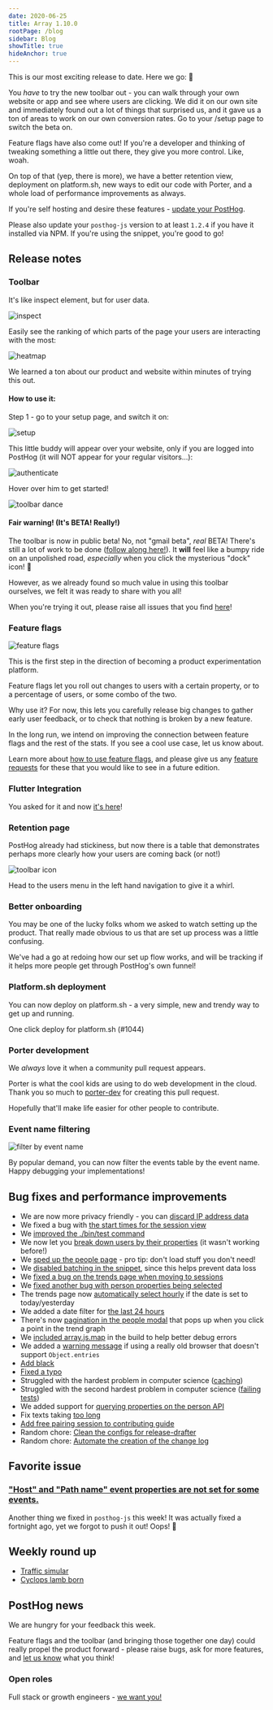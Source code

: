 ```yaml
---
date: 2020-06-25
title: Array 1.10.0
rootPage: /blog
sidebar: Blog
showTitle: true
hideAnchor: true
---
```


This is our most exciting release to date. Here we go: 🎉

You *have* to try the new toolbar out - you can walk through your own website or app and see where users are clicking. We did it on our own site and immediately found out a lot of things that surprised us, and it gave us a ton of areas to work on our own conversion rates. Go to your /setup page to switch the beta on.

Feature flags have also come out! If you're a developer and thinking of tweaking something a little out there, they give you more control. Like, woah.

On top of that (yep, there is more), we have a better retention view, deployment on platform.sh, new ways to edit our code with Porter, and a whole load of performance improvements as always.

If you're self hosting and desire these features - [update your PostHog](/docs/deployment/upgrading-posthog).

Please also update your `posthog-js` version to at least `1.2.4` if you have it installed via NPM. If you're using the snippet, you're good to go!  

## Release notes

### Toolbar

It's like inspect element, but for user data.

![inspect](../images/casts/inspect.gif)

Easily see the ranking of which parts of the page your users are interacting with the most:

![heatmap](../images/casts/heatmap.gif)

We learned a ton about our product and website within minutes of trying this out.

#### How to use it:

Step 1 - go to your setup page, and switch it on:

![setup](../images/casts/setup.gif)

This little buddy will appear over your website, only if you are logged into PostHog (it will NOT appear for your regular visitors...):

![authenticate](../images/casts/authenticate.gif)

Hover over him to get started!

![toolbar dance](../images/casts/dance.gif)

#### Fair warning! (It's BETA! Really!)

The toolbar is now in public beta! No, not "gmail beta", *real* BETA! There's still a lot of work to be done ([follow along here!](https://github.com/PostHog/posthog/projects/7)). It **will** feel like a bumpy ride on an unpolished road, *especially* when you click the mysterious "dock" icon! 👀

However, as we already found so much value in using this toolbar ourselves, we felt it was ready to share with you all! 

When you're trying it out, please raise all issues that you find [here](https://github.com/PostHog/posthog/issues/1129)!

### Feature flags

![feature flags](../images/feature-flags.png)

This is the first step in the direction of becoming a product experimentation platform.

Feature flags let you roll out changes to users with a certain property, or to a percentage of users, or some combo of the two.

Why use it? For now, this lets you carefully release big changes to gather early user feedback, or to check that nothing is broken by a new feature.

In the long run, we intend on improving the connection between feature flags and the rest of the stats. If you see a cool use case, let us know about.

Learn more about [how to use feature flags](/docs/features/feature-flags), and please give us any [feature requests](https://github.com/PostHog/posthog/issues/new?assignees=&labels=enhancement&template=feature_request.md&title=) for these that you would like to see in a future edition.

### Flutter Integration

You asked for it and now [it's here](https://posthog.com/docs/integrations/flutter-integration)!

### Retention page

PostHog already had stickiness, but now there is a table that demonstrates perhaps more clearly how your users are coming back (or not!)

![toolbar icon](../images/retention-view.png)

Head to the users menu in the left hand navigation to give it a whirl.

### Better onboarding

You may be one of the lucky folks whom we asked to watch setting up the product. That really made obvious to us that are set up process was a little confusing.

We've had a go at redoing how our set up flow works, and will be tracking if it helps more people get through PostHog's own funnel!

### Platform.sh deployment

You can now deploy on platform.sh - a very simple, new and trendy way to get up and running.

One click deploy for platform.sh (#1044)

### Porter development

We *always* love it when a community pull request appears.

Porter is what the cool kids are using to do web development in the cloud. Thank you so much to [porter-dev](https://github.com/porter-dev) for creating this pull request.

Hopefully that'll make life easier for other people to contribute.

### Event name filtering

![filter by event name](https://user-images.githubusercontent.com/1727427/84702990-c7f59f00-af57-11ea-8455-92fb89d9c9ae.png)

By popular demand, you can now filter the events table by the event name. Happy debugging your implementations!


## Bug fixes and performance improvements

* We are now more privacy friendly - you can [discard IP address data](https://github.com/PostHog/posthog/pull/1081)
* We fixed a bug with [the start times for the session view](https://github.com/PostHog/posthog/pull/1077)
* We [improved the ./bin/test command](https://github.com/PostHog/posthog/pull/1074)
* We now let you [break down users by their properties](https://github.com/PostHog/posthog/pull/1070) (it wasn't working before!)
* We [sped up the people page](https://github.com/PostHog/posthog/pull/1056) - pro tip: don't load stuff you don't need!
* We [disabled batching in the snippet](https://github.com/PostHog/posthog/pull/1049), since this helps prevent data loss
* We [fixed a bug on the trends page when moving to sessions](https://github.com/PostHog/posthog/pull/1039)
* We [fixed another bug with person properties being selected](https://github.com/PostHog/posthog/pull/1040)
* The trends page now [automatically select hourly](https://github.com/PostHog/posthog/pull/1057) if the date is set to today/yesterday
* We added a date filter for [the last 24 hours](https://github.com/PostHog/posthog/pull/1054)
* There's now [pagination in the people modal](https://github.com/PostHog/posthog/pull/1042) that pops up when you click a point in the trend graph
* We [included array.js.map](https://github.com/PostHog/posthog/pull/1047) in the build to help better debug errors 
* We added a [warning message](https://github.com/PostHog/posthog/pull/1046) if using a really old browser that doesn't support `Object.entries`
* [Add black](https://github.com/PostHog/posthog/pull/1043)
* [Fixed a typo](https://github.com/PostHog/posthog/pull/1032)
* Struggled with the hardest problem in computer science ([caching](https://github.com/PostHog/posthog/pull/1035))
* Struggled with the second hardest problem in computer science ([failing tests](https://github.com/PostHog/posthog/pull/1036))
* We added support for [querying properties on the person API](https://github.com/PostHog/posthog/pull/976)
* Fix texts taking [too long](https://github.com/PostHog/posthog/pull/1029)
* [Add free pairing session to contributing guide](https://github.com/PostHog/posthog/pull/1028)
* Random chore: [Clean the configs for release-drafter](https://github.com/PostHog/posthog/pull/1088)
* Random chore: [Automate the creation of the change log](https://github.com/PostHog/posthog/pull/1080)

## Favorite issue

### ["Host" and "Path name" event properties are not set for some events.](https://github.com/PostHog/posthog/issues/1119)

Another thing we fixed in `posthog-js` this week! It was actually fixed a fortnight ago, yet we forgot to push it out! Oops! 🙈

## Weekly round up

* [Traffic simular](https://github.com/dabreegster/abstreet)
* [Cyclops lamb born](https://www.mirror.co.uk/news/weird-news/farmer-baffled-after-sheep-gave-22251344)

## PostHog news

We are hungry for your feedback this week.

Feature flags and the toolbar (and bringing those together one day) could really propel the product forward - please raise bugs, ask for more features, and [let us know](https://github.com/PostHog/posthog/issues) what you think!

### Open roles

Full stack or growth engineers - [we want you!](https://posthog.com/careers)